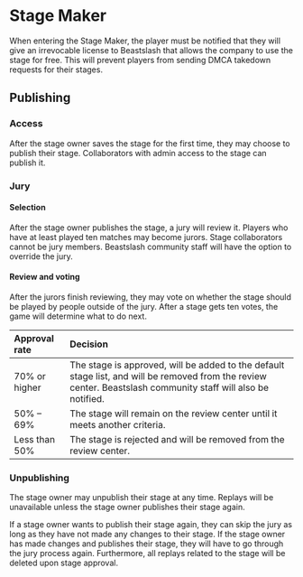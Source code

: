 # Stage Maker
When entering the Stage Maker, the player must be notified that they will give an irrevocable license to Beastslash that allows the company to use the stage for free. This will prevent players from sending DMCA takedown requests for their stages. 

## Publishing
### Access
After the stage owner saves the stage for the first time, they may choose to publish their stage. Collaborators with admin access to the stage can publish it. 

### Jury
#### Selection
After the stage owner publishes the stage, a jury will review it. Players who have at least played ten matches may become jurors. Stage collaborators cannot be jury members. Beastslash community staff will have the option to override the jury.

#### Review and voting
After the jurors finish reviewing, they may vote on whether the stage should be played by people outside of the jury. After a stage gets ten votes, the game will determine what to do next. 

<table>
  <thead>
    <tr>
      <th align="left">Approval rate</th>
      <th align="left">Decision</th>
    </tr>
  </thead>
  <tbody>
    <tr>
      <td>70% or higher</td>
      <td>The stage is approved, will be added to the default stage list, and will be removed from the review center. Beastslash community staff will also be notified.</td>
    </tr>
    <tr>
      <td>50% – 69%</td>
      <td>The stage will remain on the review center until it meets another criteria.</td>
    </tr>
    <tr>
      <td>Less than 50%</td>
      <td>The stage is rejected and will be removed from the review center.</td>
    </tr>
</table>

### Unpublishing
The stage owner may unpublish their stage at any time. Replays will be unavailable unless the stage owner publishes their stage again.

If a stage owner wants to publish their stage again, they can skip the jury as long as they have not made any changes to their stage. If the stage owner has made changes and publishes their stage, they will have to go through the jury process again. Furthermore, all replays related to the stage will be deleted upon stage approval.